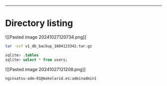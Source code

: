 ___

# Directory listing

![[Pasted image 20241027120734.png]]

```bash
tar -xvf v1_db_backup_1604123342.tar.gz
```

```sql
sqlite> .tables  
sqlite> select * from users;
```

![[Pasted image 20241027121208.png]]

```
nginxatsu-adm-01@makelarid.es:adminadmin1
```